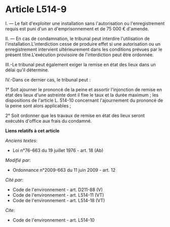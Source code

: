 # Article L514-9

I. ― Le fait d'exploiter une installation sans l'autorisation ou l'enregistrement requis est puni d'un an d'emprisonnement et
de 75 000 € d'amende. 

II. ― En cas de condamnation, le tribunal peut interdire l'utilisation de l'installation.L'interdiction cesse de produire
effet si une autorisation ou un enregistrement intervient ultérieurement dans les conditions prévues par le présent
titre.L'exécution provisoire de l'interdiction peut être ordonnée. 

III.-Le tribunal peut également exiger la remise en état des lieux dans un délai qu'il détermine. 

IV.-Dans ce dernier cas, le tribunal peut : 

1° Soit ajourner le prononcé de la peine et assortir l'injonction de remise en état des lieux d'une astreinte dont il fixe le
taux et la durée maximum ; les dispositions de l'article L. 514-10 concernant l'ajournement du prononcé de la peine sont
alors applicables ; 

2° Soit ordonner que les travaux de remise en état des lieux seront exécutés d'office aux frais du condamné.

**Liens relatifs à cet article**

_Anciens textes_:

  - Loi n°76-663 du 19 juillet 1976 - art. 18 (Ab)

_Modifié par_:

  - Ordonnance n°2009-663 du 11 juin 2009 - art. 12

_Cité par_:

  - Code de l'environnement - art. D211-88 (V)
  - Code de l'environnement - art. L514-11 (VT)
  - Code de l'environnement - art. L514-18 (VT)

_Cite_:

  - Code de l'environnement - art. L514-10
